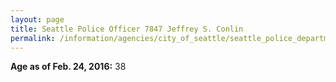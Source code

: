 ```yaml
---
layout: page
title: Seattle Police Officer 7847 Jeffrey S. Conlin
permalink: /information/agencies/city_of_seattle/seattle_police_department/copbook/7847/
---
```


**Age as of Feb. 24, 2016:** 38
